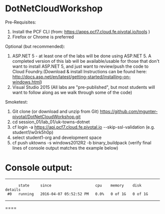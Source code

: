 # DotNetCloudWorkshop

Pre-Requisites:

1. Install the PCF CLI (from: https://apps.pcf7.cloud.fe.pivotal.io/tools )
2. Firefox or Chrome is preferred

Optional (but recommended):

 1.  ASP.NET 5 - at least one of the labs will be done using ASP.NET 5.  A completed version of this lab will be available/usable for those that don't want to install ASP.NET 5, and just want to review/push the code to Cloud Foundry.(Download & install Instructions can be found here: http://docs.asp.net/en/latest/getting-started/installing-on-windows.html)
 2.  Visual Studio 2015 (All labs are "pre-published", but most students will want to follow along as we walk through some of the code)

Smoketest:

1. Git clone (or download and unzip from Git) https://github.com/mgunter-pivotal/DotNetCloudWorkshop.git 
2. cd session_01/lab_01/uk-towns-dotnet
3. cf login -a https://api.pcf7.cloud.fe.pivotal.io --skip-ssl-validation (e.g. student1/w0rk5h0p)
4. select student1-org and development space
5. cf push uktowns -s windows2012R2 -b binary_buildpack  (verify final lines of console output matches the example below)

Console output:
====
----
          state     since                    cpu    memory    disk      details
     #0   running   2016-04-07 05:52:52 PM   0.0%   0 of 1G   0 of 1G
----
====

